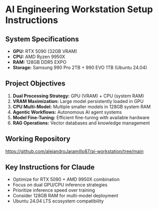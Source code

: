 # AI Engineering Workstation Setup Instructions

## System Specifications
- **GPU:** RTX 5090 (32GB VRAM)  
- **CPU:** AMD Ryzen 9950X
- **RAM:** 128GB DDR5 EXPO
- **Storage:** Samsung 990 Pro 2TB + 990 EVO 1TB (Ubuntu 24.04)

## Project Objectives
1. **Dual Processing Strategy:** GPU (VRAM) + CPU (system RAM)
2. **VRAM Maximization:** Large model persistently loaded in GPU
3. **CPU Multi-Model:** Multiple smaller models in 128GB system RAM
4. **Agentic Workflows:** Autonomous AI agent systems
5. **Model Fine-Tuning:** Efficient fine-tuning with available hardware
6. **RAG Operations:** Vector databases and knowledge management

## Working Repository
https://github.com/alejandroJaramillo87/ai-workstation/tree/main

## Key Instructions for Claude
- Optimize for RTX 5090 + AMD 9950X combination
- Focus on dual GPU/CPU inference strategies  
- Prioritize inference speed over training
- Consider 128GB RAM for multi-model deployment
- Ubuntu 24.04 LTS ecosystem compatibility